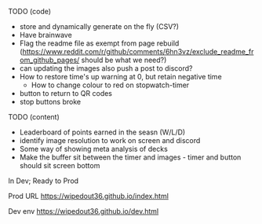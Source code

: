 TODO (code)
- store and dynamically generate on the fly (CSV?)
- Have brainwave 
- Flag the readme file as exempt from page rebuild (https://www.reddit.com/r/github/comments/6hn3vz/exclude_readme_from_github_pages/ should be what we need?)
- can updating the images also push a post to discord?
- How to restore time's up warning at 0, but retain negative time
  - How to change colour to red on stopwatch-timer
- button to return to QR codes
- stop buttons broke

TODO (content)
- Leaderboard of points earned in the seasn (W/L/D)
- identify image resolution to work on screen and discord
- Some way of showing meta analysis of decks
- Make the buffer sit between the timer and images - timer and button should sit screen bottom


In Dev; Ready to Prod


Prod URL
https://wipedout36.github.io/index.html

Dev env
https://wipedout36.github.io/dev.html